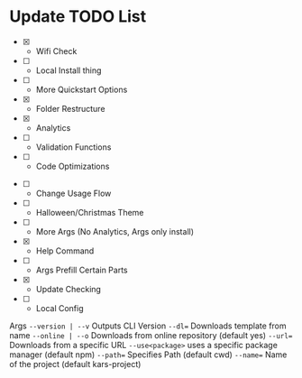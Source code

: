 # Update TODO List
- [x] - Wifi Check
- [ ] - Local Install thing
- [ ] - More Quickstart Options
- [x] - Folder Restructure
- [x] - Analytics
- [ ] - Validation Functions
- [ ] - Code Optimizations
<!-- - [ ] - Fun Easter Eggs -->
- [ ] - Change Usage Flow
- [ ] - Halloween/Christmas Theme
- [ ] - More Args (No Analytics, Args only install)
- [x] - Help Command
- [ ] - Args Prefill Certain Parts
- [x] - Update Checking
- [ ] - Local Config

Args
`--version | --v` Outputs CLI Version
`--dl=` Downloads template from name
`--online | --o` Downloads from online repository (default yes)
`--url=` Downloads from a specific URL
`--use<package>` uses a specific package manager (default npm)
`--path=` Specifies Path (default cwd)
`--name=` Name of the project (default kars-project)